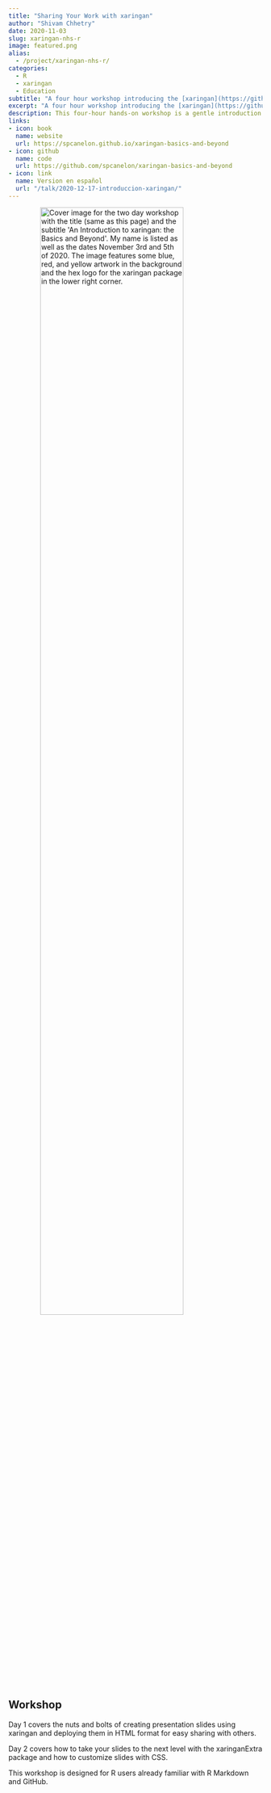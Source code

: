 ```yaml
---
title: "Sharing Your Work with xaringan"
author: "Shivam Chhetry"
date: 2020-11-03
slug: xaringan-nhs-r
image: featured.png
alias:
  - /project/xaringan-nhs-r/
categories:
  - R
  - xaringan
  - Education
subtitle: "A four hour workshop introducing the [xaringan](https://github.com/yihui/xaringan#xaringan) package for presentations, created for the [NHS-R Community](https://nhsrcommunity.com/about/) [2020 Virtual Conference](https://nhsrcommunity.com/nhsr-conference-2020/)"
excerpt: "A four hour workshop introducing the [xaringan](https://github.com/yihui/xaringan#xaringan) package for presentations, created for the [NHS-R Community](https://nhsrcommunity.com/about/) [2020 Virtual Conference](https://nhsrcommunity.com/nhsr-conference-2020/)"
description: This four-hour hands-on workshop is a gentle introduction to the xaringan package as a tool to create impressive presentation slides that can be deployed to the web for easy sharing.
links:
- icon: book
  name: website
  url: https://spcanelon.github.io/xaringan-basics-and-beyond
- icon: github
  name: code
  url: https://github.com/spcanelon/xaringan-basics-and-beyond
- icon: link
  name: Version en español
  url: "/talk/2020-12-17-introduccion-xaringan/"
---
```


<img src="https://raw.githubusercontent.com/spcanelon/xaringan-basics-and-beyond/main/cover-image.png" title="Cover image for the two day workshop with the title (same as this page) and the subtitle 'An Introduction to xaringan: the Basics and Beyond'. My name is listed as well as the dates November 3rd and 5th of 2020. The image features some blue, red, and yellow artwork in the background and the hex logo for the xaringan package in the lower right corner." alt="Cover image for the two day workshop with the title (same as this page) and the subtitle 'An Introduction to xaringan: the Basics and Beyond'. My name is listed as well as the dates November 3rd and 5th of 2020. The image features some blue, red, and yellow artwork in the background and the hex logo for the xaringan package in the lower right corner." width="75%" style="display: block; margin: auto;" />

## Workshop 

Day 1 covers the nuts and bolts of creating presentation slides using xaringan and deploying them in HTML format for easy sharing with others.

Day 2 covers how to take your slides to the next level with the xaringanExtra package and how to customize slides with CSS.

This workshop is designed for R users already familiar with R Markdown and GitHub.
